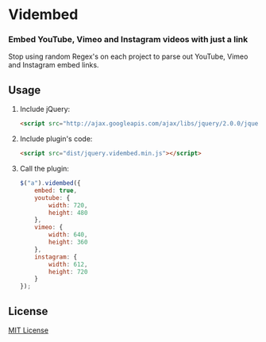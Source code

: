 # Vidembed

### Embed YouTube, Vimeo and Instagram videos with just a link

Stop using random Regex's on each project to parse out YouTube, Vimeo and Instagram embed links.

## Usage

1. Include jQuery:

	```html
	<script src="http://ajax.googleapis.com/ajax/libs/jquery/2.0.0/jquery.min.js"></script>
	```

2. Include plugin's code:

	```html
	<script src="dist/jquery.vidembed.min.js"></script>
	```

3. Call the plugin:

	```javascript
	$("a").vidembed({
		embed: true,
		youtube: {
			width: 720,
			height: 480
		},
		vimeo: {
			width: 640,
			height: 360
		},
		instagram: {
			width: 612,
			height: 720
		}
	});
	```

## License

[MIT License](http://mit-license.org/)
